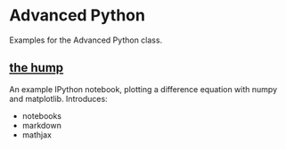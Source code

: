 # Advanced Python

Examples for the Advanced Python class.

## [the hump](the_hump.ipynb)

An example IPython notebook, plotting a difference equation with numpy and matplotlib. Introduces:
* notebooks
* markdown
* mathjax
